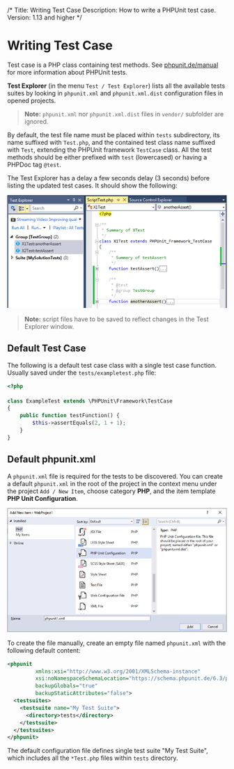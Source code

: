 /*
Title: Writing Test Case
Description: How to write a PHPUnit test case.
Version: 1.13 and higher
*/

# Writing Test Case

Test case is a PHP class containing test methods. See [phpunit.de/manual](http://phpunit.de/manual/current/en/writing-tests-for-phpunit.html) for more information about PHPUnit tests.

**Test Explorer** (in the menu `Test / Test Explorer`) lists all the available tests suites by looking in `phpunit.xml` and `phpunit.xml.dist` configuration files in opened projects.

> **Note:** `phpunit.xml` nor `phpunit.xml.dist` files in `vendor/` subfolder are ignored.

By default, the test file name must be placed within `tests` subdirectory, its name suffixed with `Test.php`, and the contained test class name suffixed with `Test`, extending the PHPUnit framework `TestCase` class. All the test methods should be either prefixed with `test` (lowercased) or having a PHPDoc tag `@test`.

The Test Explorer has a delay a few seconds delay (3 seconds) before listing the updated test cases. It should show the following:

![PHPUnit Test Case](imgs/testcase.png "PHPUnit Test Case implementation.")

> **Note:** script files have to be saved to reflect changes in the Test Explorer window.

## Default Test Case

The following is a default test case class with a single test case function. Usually saved under the `tests/exampletest.php` file:

```php
<?php

class ExampleTest extends \PHPUnit\Framework\TestCase
{
    public function testFunction() {
        $this->assertEquals(2, 1 + 1);
    }
}
```

## Default phpunit.xml

A `phpunit.xml` file is required for the tests to be discovered. You can create a default `phpunit.xml` in the root of the project in the context menu under the project `Add / New Item`, choose category **PHP**, and the item template **PHP Unit Configuration**.

![New PHP Unit Configuration](imgs/newitem-phpunitxml.png)

To create the file manually, create an empty file named `phpunit.xml` with the following default content:

```xml
<phpunit
         xmlns:xsi="http://www.w3.org/2001/XMLSchema-instance"
         xsi:noNamespaceSchemaLocation="https://schema.phpunit.de/6.3/phpunit.xsd"
         backupGlobals="true"
         backupStaticAttributes="false">
  <testsuites>
    <testsuite name="My Test Suite">
      <directory>tests</directory>
    </testsuite>
  </testsuites>
</phpunit>
```

The default configuration file defines single test suite "My Test Suite", which includes all the `*Test.php` files within `tests` directory.
